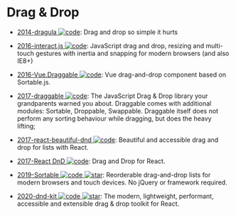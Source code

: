 # Drag & Drop

- [2014-dragula ![code](https://ng-tech.icu/assets/code.svg)](https://github.com/bevacqua/dragula): Drag and drop so simple it hurts

- [2016-interact.js ![code](https://ng-tech.icu/assets/code.svg)](https://github.com/taye/interact.js): JavaScript drag and drop, resizing and multi-touch gestures with inertia and snapping for modern browsers (and also IE8+)

- [2016-Vue.Draggable ![code](https://ng-tech.icu/assets/code.svg)](https://github.com/SortableJS/Vue.Draggable): Vue drag-and-drop component based on Sortable.js.

- [2017-draggable ![code](https://ng-tech.icu/assets/code.svg)](https://github.com/Shopify/draggable): The JavaScript Drag & Drop library your grandparents warned you about. Draggable comes with additional modules: Sortable, Droppable, Swappable. Draggable itself does not perform any sorting behaviour while dragging, but does the heavy lifting;

- [2017-react-beautiful-dnd ![code](https://ng-tech.icu/assets/code.svg)](https://github.com/atlassian/react-beautiful-dnd): Beautiful and accessible drag and drop for lists with React.

- [2017-React DnD ![code](https://ng-tech.icu/assets/code.svg)](https://github.com/react-dnd/react-dnd/): Drag and Drop for React.

- [2019-Sortable ![code](https://ng-tech.icu/assets/code.svg) ![star](https://img.shields.io/github/stars/SortableJS/Sortable)](https://github.com/SortableJS/Sortable): Reorderable drag-and-drop lists for modern browsers and touch devices. No jQuery or framework required.

- [2020-dnd-kit ![code](https://ng-tech.icu/assets/code.svg) ![star](https://img.shields.io/github/stars/clauderic/dnd-kit)](https://github.com/clauderic/dnd-kit): The modern, lightweight, performant, accessible and extensible drag & drop toolkit for React.
